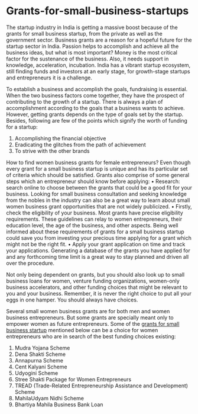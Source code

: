 # Grants-for-small-business-startups
The startup industry in India is getting a massive boost because of the grants for small business startup, from the private as well as the government sector. Business grants are a reason for a hopeful future for the startup sector in India. Passion helps to accomplish and achieve all the business ideas, but what is most important? Money is the most critical factor for the sustenance of the business. Also, it needs support in knowledge, acceleration, incubation. India has a vibrant startup ecosystem, still finding funds and investors at an early stage, for growth-stage startups and entrepreneurs it is a challenge.

To establish a business and accomplish the goals, fundraising is essential. When the two business factors come together, they have the prospect of contributing to the growth of a startup. There is always a plan of accomplishment according to the goals that a business wants to achieve. However, getting grants depends on the type of goals set by the startup. Besides, following are few of the points which signify the worth of funding for a startup:
1.	Accomplishing the financial objective 
2.	Eradicating the glitches from the path of achievement
3.	To strive with the other brands

How to find women business grants for female entrepreneurs? 
Even though every grant for a small business startup is unique and has its particular set of criteria which should be satisfied. Grants also comprise of some general steps which an entrepreneur should know before applying:
•	Research: search online to choose between the grants that could be a good fit for your business. Looking for small business consultation and seeking knowledge from the nobles in the industry can also be a great way to learn about small women business grant opportunities that are not widely publicized.
•	Firstly, check the eligibility of your business. Most grants have precise eligibility requirements. These guidelines can relay to women entrepreneurs, their education level, the age of the business, and other aspects. Being well informed about these requirements of grants for a small business startup could save you from investing your precious time applying for a grant which might not be the right fit.
•	Apply your grant application on time and track your applications. Generating a database of the grants you have applied for and any forthcoming time limit is a great way to stay planned and driven all over the procedure.

Not only being dependent on grants, but you should also look up to small business loans for women, venture funding organizations, women-only business accelerators, and other funding choices that might be relevant to you and your business. Remember, it is never the right choice to put all your eggs in one hamper. You should always have choices.

Several small women business grants are for both men and women business entrepreneurs. But some grants are specially meant only to empower women as future entrepreneurs. Some of the <a href="https://www.empoweress.in/how-it-works/">grants for small business startup</a> mentioned below can be a choice for women entrepreneurs who are in search of the best funding choices existing:
1.	Mudra Yojana Scheme
2.	Dena Shakti Scheme
3.	Annapurna Scheme
4.	Cent Kalyani Scheme
5.	Udyogini Scheme
6.	Stree Shakti Package for Women Entrepreneurs
7.	TREAD (Trade-Related Entrepreneurship Assistance and Development) Scheme
8.	MahilaUdyam Nidhi Scheme
9.	Bhartiya Mahila Business Bank Loan
